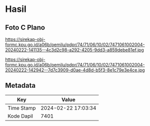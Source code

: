 # Hasil

## Foto C Plano

https://sirekap-obj-formc.kpu.go.id/a06b/pemilu/pdpr/74/71/06/10/02/7471061002004-20240222-141135--4c3d2c98-a292-4205-9dd3-a859debe81ef.jpg

https://sirekap-obj-formc.kpu.go.id/a06b/pemilu/pdpr/74/71/06/10/02/7471061002004-20240222-142942--7d7c3909-d0ae-4d8d-b5f3-8e1c79e3e4ce.jpg


## Metadata

| Key        | Value               |
| ---------- | ------------------- |
| Time Stamp | 2024-02-22 17:03:34 |
| Kode Dapil | 7401                |



